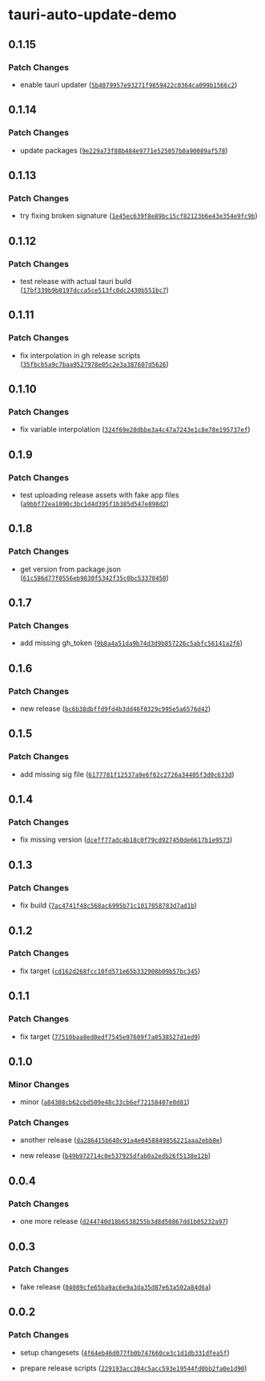 # tauri-auto-update-demo

## 0.1.15

### Patch Changes

- enable tauri updater ([`5b4079957e93271f9859422c0364ca099b1566c2`](https://github.com/sitek94/tauri-auto-update-demo/commit/5b4079957e93271f9859422c0364ca099b1566c2))

## 0.1.14

### Patch Changes

- update packages ([`9e229a73f88b484e9771e525057b0a90089af578`](https://github.com/sitek94/tauri-auto-update-demo/commit/9e229a73f88b484e9771e525057b0a90089af578))

## 0.1.13

### Patch Changes

- try fixing broken signature ([`1e45ec639f8e89bc15cf82123b6e43e354e9fc9b`](https://github.com/sitek94/tauri-auto-update-demo/commit/1e45ec639f8e89bc15cf82123b6e43e354e9fc9b))

## 0.1.12

### Patch Changes

- test release with actual tauri build ([`17bf339b9b0197dcca5ce513fc0dc2430b551bc7`](https://github.com/sitek94/tauri-auto-update-demo/commit/17bf339b9b0197dcca5ce513fc0dc2430b551bc7))

## 0.1.11

### Patch Changes

- fix interpolation in gh release scripts ([`35fbcb5a9c7baa9527978e05c2e3a387607d5626`](https://github.com/sitek94/tauri-auto-update-demo/commit/35fbcb5a9c7baa9527978e05c2e3a387607d5626))

## 0.1.10

### Patch Changes

- fix variable interpolation ([`324f69e20dbbe3a4c47a7243e1c8e78e195737ef`](https://github.com/sitek94/tauri-auto-update-demo/commit/324f69e20dbbe3a4c47a7243e1c8e78e195737ef))

## 0.1.9

### Patch Changes

- test uploading release assets with fake app files ([`a9bbf72ea1090c3bc1d4d395f1b385d547e898d2`](https://github.com/sitek94/tauri-auto-update-demo/commit/a9bbf72ea1090c3bc1d4d395f1b385d547e898d2))

## 0.1.8

### Patch Changes

- get version from package.json ([`61c586d77f0556eb9830f5342f35c0bc53370450`](https://github.com/sitek94/tauri-auto-update-demo/commit/61c586d77f0556eb9830f5342f35c0bc53370450))

## 0.1.7

### Patch Changes

- add missing gh_token ([`9b8a4a51da9b74d3d9b857226c5abfc56141a2f6`](https://github.com/sitek94/tauri-auto-update-demo/commit/9b8a4a51da9b74d3d9b857226c5abfc56141a2f6))

## 0.1.6

### Patch Changes

- new release ([`bc6b38dbffd9fd4b3dd46f0329c995e5a6576d42`](https://github.com/sitek94/tauri-auto-update-demo/commit/bc6b38dbffd9fd4b3dd46f0329c995e5a6576d42))

## 0.1.5

### Patch Changes

- add missing sig file ([`6177781f12537a9e6f62c2726a34405f3d0c633d`](https://github.com/sitek94/tauri-auto-update-demo/commit/6177781f12537a9e6f62c2726a34405f3d0c633d))

## 0.1.4

### Patch Changes

- fix missing version ([`dceff77adc4b18c0f79cd927450de6617b1e9573`](https://github.com/sitek94/tauri-auto-update-demo/commit/dceff77adc4b18c0f79cd927450de6617b1e9573))

## 0.1.3

### Patch Changes

- fix build ([`7ac4741f48c568ac6995b71c1017058783d7ad1b`](https://github.com/sitek94/tauri-auto-update-demo/commit/7ac4741f48c568ac6995b71c1017058783d7ad1b))

## 0.1.2

### Patch Changes

- fix target ([`cd162d268fcc10fd571e65b332908b09b57bc345`](https://github.com/sitek94/tauri-auto-update-demo/commit/cd162d268fcc10fd571e65b332908b09b57bc345))

## 0.1.1

### Patch Changes

- fix target ([`77510baa8ed0edf7545e97609f7a0538527d1ed9`](https://github.com/sitek94/tauri-auto-update-demo/commit/77510baa8ed0edf7545e97609f7a0538527d1ed9))

## 0.1.0

### Minor Changes

- minor ([`a84308cb62cbd509e48c33cb6ef72158407e0d81`](https://github.com/sitek94/tauri-auto-update-demo/commit/a84308cb62cbd509e48c33cb6ef72158407e0d81))

### Patch Changes

- another release ([`da286415b640c91a4e0458849856221aaa2ebb8e`](https://github.com/sitek94/tauri-auto-update-demo/commit/da286415b640c91a4e0458849856221aaa2ebb8e))

- new release ([`b49b972714c0e537925dfab0a2edb26f5138e12b`](https://github.com/sitek94/tauri-auto-update-demo/commit/b49b972714c0e537925dfab0a2edb26f5138e12b))

## 0.0.4

### Patch Changes

- one more release ([`d244740d18b6538255b3d8d50867dd1b05232a97`](https://github.com/sitek94/tauri-auto-update-demo/commit/d244740d18b6538255b3d8d50867dd1b05232a97))

## 0.0.3

### Patch Changes

- fake release ([`04089cfe65ba9ac6e9a3da35d87e63a502a84d6a`](https://github.com/sitek94/tauri-auto-update-demo/commit/04089cfe65ba9ac6e9a3da35d87e63a502a84d6a))

## 0.0.2

### Patch Changes

- setup changesets ([`4f64eb46d077fb0b747660ce3c1d1db331dfea5f`](https://github.com/sitek94/tauri-auto-update-demo/commit/4f64eb46d077fb0b747660ce3c1d1db331dfea5f))

- prepare release scripts ([`229193acc304c5acc593e19544fd0bb2fa0e1d90`](https://github.com/sitek94/tauri-auto-update-demo/commit/229193acc304c5acc593e19544fd0bb2fa0e1d90))

